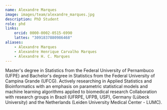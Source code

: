 ```yaml
---
name: Alexandre Marques
image: images/team/alexandre_marques.jpg
description: PhD Student
role: phd
links:
    orcid: 0000-0002-0515-6990
    lattes: "3091837880986468"
aliases:
    - Alexandre Marques
    - Alexandre Henrique Carvalho Marques
    - Alexandre H. C. Marques
---
```


Master's degree in Statistics from the Federal University of Pernambuco (UFPE) and Bachelor's degree in Statistics from the Federal University of Campina Grande (UFCG).
Actively researching in Applied Statistics and Bioinformatics with an emphasis on parametric statistical models and machine learning algorithms applied to biomedical research
Collaboration with research groups in Brazil (UFRPE, UFPB, USP), Germany (Lübeck University) and the Netherlands (Leiden University Medical Center - LUMC).
